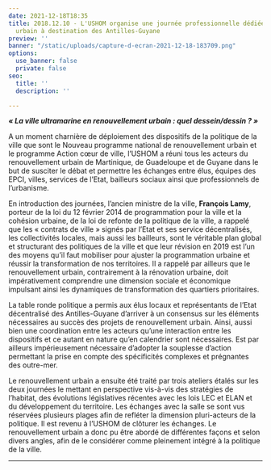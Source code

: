 ```yaml
---
date: 2021-12-18T18:35
title: 2018.12.10 - L'USHOM organise une journée professionnelle dédiée au renouvellement
  urbain à destination des Antilles-Guyane
preview: ''
banner: "/static/uploads/capture-d-ecran-2021-12-18-183709.png"
options:
  use_banner: false
  private: false
seo:
  title: ''
  description: ''

---
```

**_« La ville ultramarine en renouvellement urbain : quel dessein/dessin ? »_**

A un moment charnière de déploiement des dispositifs de la politique de la ville que sont le Nouveau programme national de renouvellement urbain et le programme Action cœur de ville, l’USHOM a réuni tous les acteurs du renouvellement urbain de Martinique, de Guadeloupe et de Guyane dans le but de susciter le débat et permettre les échanges entre élus, équipes des EPCI, villes, services de l’Etat, bailleurs sociaux ainsi que professionnels de l’urbanisme.

En introduction des journées, l’ancien ministre de la ville, **François Lamy**, porteur de la loi du 12 février 2014 de programmation pour la ville et la cohésion urbaine, de la loi de refonte de la politique de la ville, a rappelé que les « contrats de ville » signés par l’Etat et ses service décentralisés, les collectivités locales, mais aussi les bailleurs, sont le véritable plan global et structurant des politiques de la ville et que leur révision en 2019 est l’un des moyens qu’il faut mobiliser pour ajuster la programmation urbaine et réussir la transformation de nos territoires. Il a rappelé par ailleurs que le renouvellement urbain, contrairement à la rénovation urbaine, doit impérativement comprendre une dimension sociale et économique impulsant ainsi les dynamiques de transformation des quartiers prioritaires.

La table ronde politique a permis aux élus locaux et représentants de l’Etat décentralisé des Antilles-Guyane d’arriver à un consensus sur les éléments nécessaires au succès des projets de renouvellement urbain. Ainsi, aussi bien une coordination entre les acteurs qu’une interaction entre les dispositifs et ce autant en nature qu’en calendrier sont nécessaires. Est par ailleurs impérieusement nécessaire d’adopter la souplesse d’action permettant la prise en compte des spécificités complexes et prégnantes des outre-mer.

Le renouvellement urbain a ensuite été traité par trois ateliers étalés sur les deux journées le mettant en perspective vis-à-vis des stratégies de l’habitat, des évolutions législatives récentes avec les lois LEC et ELAN et du développement du territoire. Les échanges avec la salle se sont vus réservées plusieurs plages afin de refléter la dimension pluri-acteurs de la politique. Il est revenu à l’USHOM de clôturer les échanges. Le renouvellement urbain a donc pu être abordé de différentes façons et selon divers angles, afin de le considérer comme pleinement intégré à la politique de la ville.

***